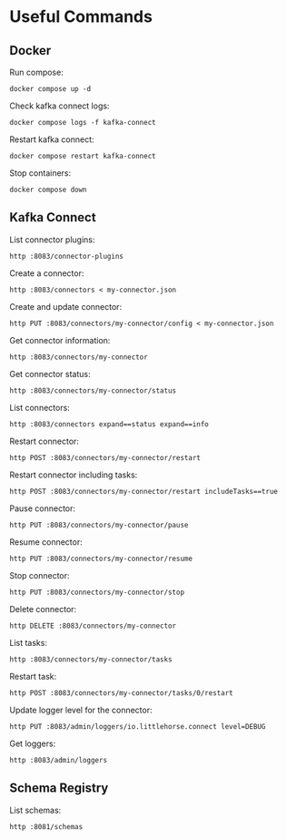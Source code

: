# Useful Commands

## Docker

Run compose:

```shell
docker compose up -d
```

Check kafka connect logs:

```shell
docker compose logs -f kafka-connect
```

Restart kafka connect:

```shell
docker compose restart kafka-connect
```

Stop containers:

```shell
docker compose down
```

## Kafka Connect

List connector plugins:

```shell
http :8083/connector-plugins
```

Create a connector:

```shell
http :8083/connectors < my-connector.json
```

Create and update connector:

```shell
http PUT :8083/connectors/my-connector/config < my-connector.json
```

Get connector information:

```shell
http :8083/connectors/my-connector
```

Get connector status:

```shell
http :8083/connectors/my-connector/status
```

List connectors:

```shell
http :8083/connectors expand==status expand==info
```

Restart connector:

```shell
http POST :8083/connectors/my-connector/restart
```

Restart connector including tasks:

```shell
http POST :8083/connectors/my-connector/restart includeTasks==true
```

Pause connector:

```shell
http PUT :8083/connectors/my-connector/pause
```

Resume connector:

```shell
http PUT :8083/connectors/my-connector/resume
```

Stop connector:

```shell
http PUT :8083/connectors/my-connector/stop
```

Delete connector:

```shell
http DELETE :8083/connectors/my-connector
```

List tasks:

```shell
http :8083/connectors/my-connector/tasks
```

Restart task:

```shell
http POST :8083/connectors/my-connector/tasks/0/restart
```

Update logger level for the connector:

```shell
http PUT :8083/admin/loggers/io.littlehorse.connect level=DEBUG
```

Get loggers:

```shell
http :8083/admin/loggers
```

## Schema Registry

List schemas:

```shell
http :8081/schemas
```
